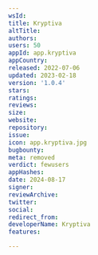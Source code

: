 ```yaml
---
wsId: 
title: Kryptiva
altTitle: 
authors: 
users: 50
appId: app.kryptiva
appCountry: 
released: 2022-07-06
updated: 2023-02-18
version: '1.0.4'
stars: 
ratings: 
reviews: 
size: 
website: 
repository: 
issue: 
icon: app.kryptiva.jpg
bugbounty: 
meta: removed
verdict: fewusers
appHashes: 
date: 2024-08-17
signer: 
reviewArchive: 
twitter: 
social: 
redirect_from: 
developerName: Kryptiva
features: 

---
```


